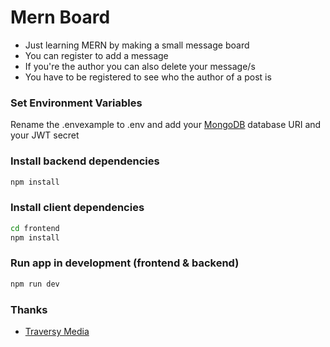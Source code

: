 # Mern Board

- Just learning MERN by making a small message board
- You can register to add a message
- If you're the author you can also delete your message/s
- You have to be registered to see who the author of a post is

### Set Environment Variables

Rename the .envexample to .env and add your [MongoDB](https://www.mongodb.com/) database URI and your JWT secret

### Install backend dependencies

```bash
npm install
```

### Install client dependencies

```bash
cd frontend
npm install
```

### Run app in development (frontend & backend)

```bash
npm run dev
```

### Thanks

- [Traversy Media](https://github.com/bradtraversy)
